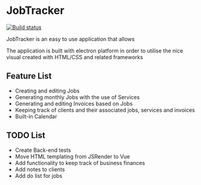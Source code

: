 # JobTracker

[![Build status](https://ci.appveyor.com/api/projects/status/hu065oski62teeuw/branch/master?svg=true)](https://ci.appveyor.com/project/BMourtzis/jobtracker/branch/master)

JobTracker is an easy to use application that allows

The application is built with electron platform in order to utilise the nice visual created with HTML/CSS and related frameworks

## Feature List

- Creating and editing Jobs
- Generating monthly Jobs with the use of Services
- Generating and editing Invoices based on Jobs
- Keeping track of clients and their associated jobs, services and invoices
- Built-in Calendar

## TODO List

- Create Back-end tests
- Move HTML templating from JSRender to Vue
- Add functionality to keep track of business finances
- Add notes to clients
- Add do list for jobs
